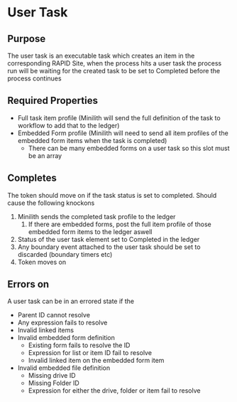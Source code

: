 # User Task

## Purpose

The user task is an executable task which creates an item in the corresponding RAPID Site, when the process hits a user task the process run will be waiting for the created task to be set to Completed before the process continues

## Required Properties

- Full task item profile (Minilith will send the full definition of the task to workflow to add that to the ledger)
- Embedded Form profile (Minilith will need to send all item profiles of the embedded form items when the task is completed) 
    - There can be many embedded forms on a user task so this slot must be an array

## Completes

The token should move on if the task status is set to completed. Should cause the following knockons

1. Minilith sends the completed task profile to the ledger 
    1. If there are embedded forms, post the full item profile of those embedded form items to the ledger aswell
2. Status of the user task element set to Completed in the ledger
3. Any boundary event attached to the user task should be set to discarded (boundary timers etc)
4. Token moves on

## Errors on

A user task can be in an errored state if the

- Parent ID cannot resolve
- Any expression fails to resolve
- Invalid linked items
- Invalid embedded form definition  
    - Existing form fails to resolve the ID
    - Expression for list or item ID fail to resolve
    - Invalid linked item on the embedded form item
- Invalid embedded file definition 
    - Missing drive ID
    - Missing Folder ID
    - Expression for either the drive, folder or item fail to resolve